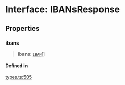 # Interface: IBANsResponse

## Properties

### ibans

> **ibans**: [`IBAN`](/docs/packages/SDK/interfaces/IBAN.md)[]

#### Defined in

[types.ts:505](https://github.com/monerium/js-monorepo/blob/main/packages/sdk/src/types.ts#L505)
